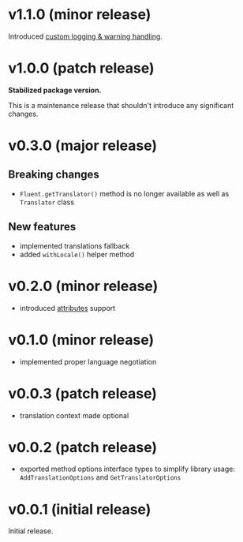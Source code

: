 # v1.1.0 (minor release)

Introduced [custom logging & warning handling](./README.md#warning-handling).

# v1.0.0 (patch release)

**Stabilized package version.**

This is a maintenance release that shouldn't introduce any
significant changes.

# v0.3.0 (major release)

## Breaking changes

- `Fluent.getTranslator()` method is no longer available as
  well as `Translator` class

## New features

- implemented translations fallback
- added `withLocale()` helper method

# v0.2.0 (minor release)

- introduced
  [attributes](https://projectfluent.org/fluent/guide/attributes.html)
  support

# v0.1.0 (minor release)

- implemented proper language negotiation

# v0.0.3 (patch release)

- translation context made optional

# v0.0.2 (patch release)

- exported method options interface types to simplify library usage:
  `AddTranslationOptions` and `GetTranslatorOptions`

# v0.0.1 (initial release)

Initial release.
